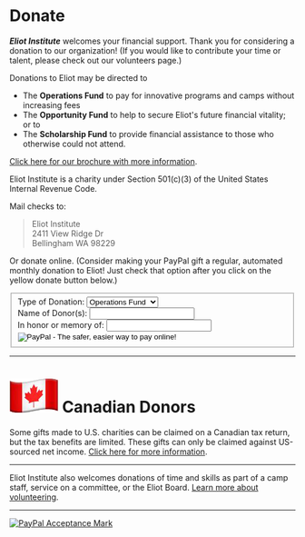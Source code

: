 # Donate 

***Eliot Institute*** welcomes your financial support. Thank you for considering a donation to our organization! (If you would like to contribute your time or talent, please check out our volunteers page.)

Donations to Eliot may be directed to 

- The **Operations Fund** to pay for innovative programs and camps without increasing fees
- The **Opportunity Fund** to help to secure Eliot's future financial vitality; or to 
- The **Scholarship Fund** to provide financial assistance to those who otherwise could not attend.
  
[Click here for our brochure with more information](pdf/form/Eliot.Giving.Opportunity.Brochure.online.pdf).

Eliot Institute is a charity under Section 501(c)(3) of the United States Internal Revenue Code. 

Mail checks to:

<blockquote>
    Eliot Institute<br>
    2411 View Ridge Dr<br>
    Bellingham WA 98229<br>
</blockquote>

Or donate online. (Consider making your PayPal gift a regular, automated monthly donation to Eliot! Just check that option after you click on the yellow donate button below.)

<form
    action="https://www.paypal.com/cgi-bin/webscr"
    method="post"
    target="_top" >
    <fieldset>
        <input type="hidden" name="cmd" value="_donations" />
        <input type="hidden" name="business" value="EZHEQHGZMA9V2" />
        <input type="hidden" name="lc" value="US" />
        <input type="hidden" name="item_name" value="Eliot Institute Donation" />
        <input type="hidden" name="button_subtype" value="services" />
        <input type="hidden" name="no_note" value="0" />
        <input type="hidden" name="cn" value="Add special instructions to the seller:" />
        <input type="hidden" name="no_shipping" value="2" />
        <input type="hidden" name="currency_code" value="USD" />
        <input type="hidden" name="bn" value="PP-BuyNowBF:btn_buynowCC_LG.gif:NonHosted" />
        <label>
            Type of Donation:
            <input type="hidden" name="on0" value="Type of Donation" />
            <select name="os0">
                <option value="Operations Fund"
                    >Operations Fund</option
                >
                <option value="Opportunity Fund"
                    >Opportunity Fund</option
                >
                <option value="Scholarship Fund"
                    >Scholarship Fund</option
                >
            </select>
        </label><br>
        <label>
            Name of Donor(s):
            <input type="text" name="os1" maxlength="200" />
        </label><br>
        <label>
            In honor or memory of:
            <input type="text" name="os1" maxlength="200" />
        </label>
        <input
            type="image"
            src="https://www.paypalobjects.com/en_US/i/btn/btn_donate_LG.gif"
            alt="PayPal - The safer, easier way to pay online!"
        />
        <img
            alt=""
            border="0"
            src="https://www.paypalobjects.com/en_US/i/scr/pixel.gif"
            width="1"
            height="1"
            rlcfsszbj=""
        />
    </fieldset>
</form>

<hr>

# <img src="img/CanadaFlag.png"> Canadian Donors

Some gifts made to U.S. charities can be claimed on a Canadian tax return, but the tax benefits are limited. These gifts can only be claimed against US-sourced net income. [Click here for more information](?info=donate_canada).

<hr>

Eliot Institute also welcomes donations of time and skills as part of a camp staff, service on a committee, or the Eliot Board. [Learn more about volunteering](?info=volunteer).

<hr>

<a href="https://www.paypal.com/webapps/mpp/paypal-popup" 
    title="How PayPal Works" 
    onclick="javascript:window.open('https://www.paypal.com/webapps/mpp/paypal-popup','WIPaypal','toolbar=no, location=no, directories=no, status=no, menubar=no, scrollbars=yes, resizable=yes, width=1060, height=700'); return false;">
    <img src="https://www.paypalobjects.com/webstatic/mktg/logo/AM_SbyPP_mc_vs_dc_ae.jpg" border="0" alt="PayPal Acceptance Mark">
</a>


